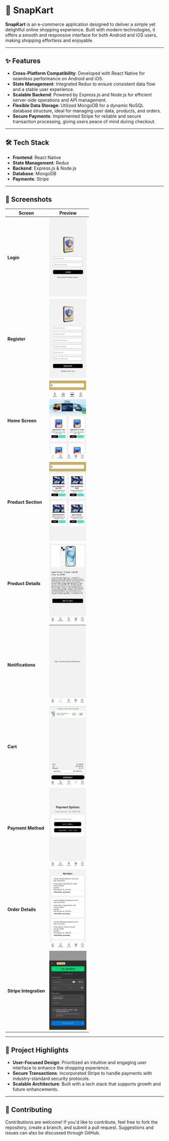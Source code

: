 ﻿# 🛒 SnapKart

**SnapKart** is an e-commerce application designed to deliver a simple yet delightful online shopping experience. Built with modern technologies, it offers a smooth and responsive interface for both Android and iOS users, making shopping effortless and enjoyable.

---

## ✨ Features

- **Cross-Platform Compatibility**: Developed with React Native for seamless performance on Android and iOS.
- **State Management**: Integrated Redux to ensure consistent data flow and a stable user experience.
- **Scalable Backend**: Powered by Express.js and Node.js for efficient server-side operations and API management.
- **Flexible Data Storage**: Utilized MongoDB for a dynamic NoSQL database structure, ideal for managing user data, products, and orders.
- **Secure Payments**: Implemented Stripe for reliable and secure transaction processing, giving users peace of mind during checkout.

---

## 🛠️ Tech Stack

- **Frontend**: React Native
- **State Management**: Redux
- **Backend**: Express.js & Node.js
- **Database**: MongoDB
- **Payments**: Stripe

---

## 📸 Screenshots

| **Screen**              | **Preview**                                   |
|--------------------------|-----------------------------------------------|
| **Login**               | <img src="assets/1.jpg" height="250">         |
| **Register**            | <img src="assets/2.jpg" height="250">         |
| **Home Screen**         | <img src="assets/3.jpg" height="250">         |
| **Product Section**     | <img src="assets/4.jpg" height="250">         |
| **Product Details**     | <img src="assets/5.jpg" height="250">         |
| **Notifications**       | <img src="assets/6.jpg" height="250">         |
| **Cart**                | <img src="assets/7.jpg" height="250">         |
| **Payment Method**      | <img src="assets/8.jpg" height="250">         |
| **Order Details**       | <img src="assets/9.jpg" height="250">         |
| **Stripe Integration**  | <img src="assets/10.jpg" height="250">        |

---

## 🎯 Project Highlights

- **User-Focused Design**: Prioritized an intuitive and engaging user interface to enhance the shopping experience.
- **Secure Transactions**: Incorporated Stripe to handle payments with industry-standard security protocols.
- **Scalable Architecture**: Built with a tech stack that supports growth and future enhancements.

---

## 🙌 Contributing

Contributions are welcome! If you'd like to contribute, feel free to fork the repository, create a branch, and submit a pull request. Suggestions and issues can also be discussed through GitHub.
